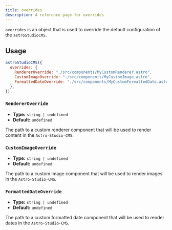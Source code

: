 ```yaml
---
title: overrides
description: A reference page for overrides
---
```


`overrides` is an object that is used to override the default configuration of the `astroStudioCMS`.

## Usage

```js title="astro.config.mjs"  {2-6}
astroStudioCMS({
  overrides: {
    RendererOverride: "./src/components/MyCustomRenderer.astro",
    CustomImageOverride: "./src/components/MyCustomImage.astro",
    FormattedDateOverride: "./src/components/MyCustomFormattedDate.astro",
  },
}),
```

### `RendererOverride`

- **Type:** `string | undefined`
- **Default:** `undefined`

The path to a custom renderer component that will be used to render content in the `Astro-Studio-CMS`.

### `CustomImageOverride`

- **Type:** `string | undefined`
- **Default:** `undefined`

The path to a custom image component that will be used to render images in the `Astro-Studio-CMS`.

### `FormattedDateOverride`

- **Type:** `string | undefined`
- **Default:** `undefined`

The path to a custom formatted date component that will be used to render dates in the `Astro-Studio-CMS`.
